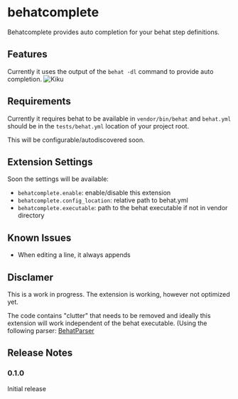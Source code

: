 # behatcomplete

Behatcomplete provides auto completion for your behat step definitions.

## Features

Currently it uses the output of the `behat -dl` command to provide auto completion.
![Kiku](https://github.com/haringsrob/behatcomplete/blob/develop/doc-assets/exampleautocomplete.gif?raw=true)

## Requirements

Currently it requires behat to be available in `vendor/bin/behat` and `behat.yml` should
be in the `tests/behat.yml` location of your project root. 

This will be configurable/autodiscovered soon.

## Extension Settings

Soon the settings will be available:
* `behatcomplete.enable`: enable/disable this extension
* `behatcomplete.config_location`: relative path to behat.yml
* `behatcomplete.executable`: path to the behat executable if not in vendor directory

## Known Issues

* When editing a line, it always appends

## Disclamer

This is a work in progress. The extension is working, however not optimized yet.

The code contains "clutter" that needs to be removed and ideally this extension
will work independent of the behat executable. (Using the following parser: 
[BehatParser](https://github.com/haringsrob/BehatParser)

## Release Notes

### 0.1.0

Initial release
